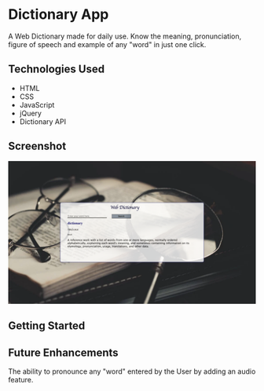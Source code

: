 # Dictionary App 
A Web Dictionary made for daily use.
Know the meaning, pronunciation, figure of speech and example of any "word" in just one click.

## Technologies Used
* HTML
* CSS
* JavaScript
* jQuery
* Dictionary API

## Screenshot 

![Screenshot](Screenshot%202023-03-22%20at%2011.02.48%20AM.png)

## Getting Started


## Future Enhancements
 The ability to pronounce any "word" entered by the User by adding an audio feature.
